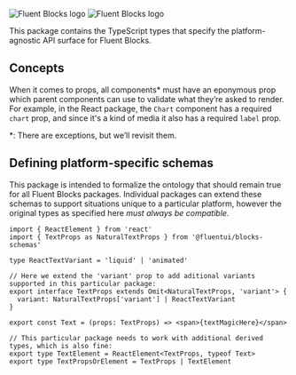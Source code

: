 ![Fluent Blocks logo](https://cdn.jsdelivr.net/gh/OfficeDev/fluent-blocks@next/packages/react/.storybook/public/brandImage.svg#gh-light-mode-only|width=320px)
![Fluent Blocks logo](https://cdn.jsdelivr.net/gh/OfficeDev/fluent-blocks@next/packages/react/.storybook/public/brandImageDark.svg#gh-dark-mode-only|width=320px)

This package contains the TypeScript types that specify the platform-agnostic API surface for Fluent Blocks.

## Concepts

When it comes to props, all components* must have an eponymous prop which parent components can use to validate what they’re asked to render. For example, in the React package, the `Chart` component has a required `chart` prop, and since it's a kind of media it also has a required `label` prop.

*: There are exceptions, but we’ll revisit them.

## Defining platform-specific schemas

This package is intended to formalize the ontology that should remain true for all Fluent Blocks packages. Individual packages can extend these schemas to support situations unique to a particular platform, however the original types as specified here _must always be compatible_.

```tsx
import { ReactElement } from 'react'
import { TextProps as NaturalTextProps } from '@fluentui/blocks-schemas'

type ReactTextVariant = 'liquid' | 'animated'

// Here we extend the 'variant' prop to add aditional variants supported in this particular package:
export interface TextProps extends Omit<NaturalTextProps, 'variant'> {
  variant: NaturalTextProps['variant'] | ReactTextVariant
}

export const Text = (props: TextProps) => <span>{textMagicHere}</span>

// This particular package needs to work with additional derived types, which is also fine:
export type TextElement = ReactElement<TextProps, typeof Text>
export type TextPropsOrElement = TextProps | TextElement
```
